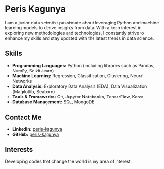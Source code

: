 # Peris Kagunya
I am a junior data scientist passionate about leveraging Python and machine learning models to derive insights from data. With a keen interest in exploring new methodologies and technologies, I constantly strive to enhance my skills and stay updated with the latest trends in data science.

## Skills

- **Programming Languages:** Python (including libraries such as Pandas, NumPy, Scikit-learn)
- **Machine Learning:** Regression, Classification, Clustering, Neural Networks
- **Data Analysis:** Exploratory Data Analysis (EDA), Data Visualization (Matplotlib, Seaborn)
- **Tools & Frameworks:** Git, Jupyter Notebooks, TensorFlow, Keras
- **Database Management:** SQL, MongoDB

## Contact Me

- **LinkedIn:** [peris-kagunya](https://www.linkedin.com/in/peris-kagunya-82325491)
- **GitHub:** [peris-kagunya](https://github.com/peris-kagunya)

## Interests
Developing codes that change the world is my area of interest.
